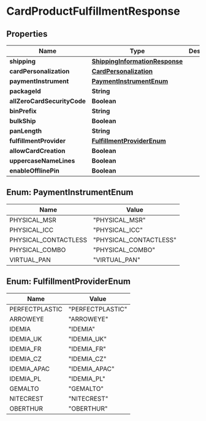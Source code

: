 
# CardProductFulfillmentResponse

## Properties
Name | Type | Description | Notes
------------ | ------------- | ------------- | -------------
**shipping** | [**ShippingInformationResponse**](ShippingInformationResponse.md) |  |  [optional]
**cardPersonalization** | [**CardPersonalization**](CardPersonalization.md) |  | 
**paymentInstrument** | [**PaymentInstrumentEnum**](#PaymentInstrumentEnum) |  |  [optional]
**packageId** | **String** |  |  [optional]
**allZeroCardSecurityCode** | **Boolean** |  |  [optional]
**binPrefix** | **String** |  |  [optional]
**bulkShip** | **Boolean** |  |  [optional]
**panLength** | **String** |  |  [optional]
**fulfillmentProvider** | [**FulfillmentProviderEnum**](#FulfillmentProviderEnum) |  |  [optional]
**allowCardCreation** | **Boolean** |  |  [optional]
**uppercaseNameLines** | **Boolean** |  |  [optional]
**enableOfflinePin** | **Boolean** |  |  [optional]


<a name="PaymentInstrumentEnum"></a>
## Enum: PaymentInstrumentEnum
Name | Value
---- | -----
PHYSICAL_MSR | &quot;PHYSICAL_MSR&quot;
PHYSICAL_ICC | &quot;PHYSICAL_ICC&quot;
PHYSICAL_CONTACTLESS | &quot;PHYSICAL_CONTACTLESS&quot;
PHYSICAL_COMBO | &quot;PHYSICAL_COMBO&quot;
VIRTUAL_PAN | &quot;VIRTUAL_PAN&quot;


<a name="FulfillmentProviderEnum"></a>
## Enum: FulfillmentProviderEnum
Name | Value
---- | -----
PERFECTPLASTIC | &quot;PERFECTPLASTIC&quot;
ARROWEYE | &quot;ARROWEYE&quot;
IDEMIA | &quot;IDEMIA&quot;
IDEMIA_UK | &quot;IDEMIA_UK&quot;
IDEMIA_FR | &quot;IDEMIA_FR&quot;
IDEMIA_CZ | &quot;IDEMIA_CZ&quot;
IDEMIA_APAC | &quot;IDEMIA_APAC&quot;
IDEMIA_PL | &quot;IDEMIA_PL&quot;
GEMALTO | &quot;GEMALTO&quot;
NITECREST | &quot;NITECREST&quot;
OBERTHUR | &quot;OBERTHUR&quot;



